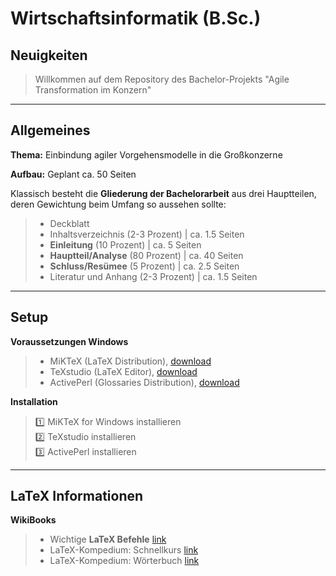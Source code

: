 # Wirtschaftsinformatik (B.Sc.)

## Neuigkeiten
>
>  Willkommen auf dem Repository des Bachelor-Projekts "Agile Transformation im Konzern"
>
>
***

## Allgemeines

**Thema:**	Einbindung agiler Vorgehensmodelle in die Großkonzerne

**Aufbau:**	Geplant ca. 50 Seiten

Klassisch besteht die **Gliederung der Bachelorarbeit** aus drei Hauptteilen, deren Gewichtung beim Umfang so aussehen sollte:
> - Deckblatt
> - Inhaltsverzeichnis (2-3 Prozent)	    |	ca. 1.5 Seiten
> - **Einleitung** (10 Prozent)			      |	ca. 5 Seiten
> - **Hauptteil/Analyse** (80 Prozent)	  |	ca. 40 Seiten
> - **Schluss/Resümee** (5 Prozent)		    |	ca. 2.5 Seiten
> - Literatur und Anhang (2-3 Prozent)	  |	ca. 1.5 Seiten

***

## Setup

**Voraussetzungen Windows**  
> - MiKTeX (LaTeX Distribution), [download](https://miktex.org/download)  
> - TeXstudio (LaTeX Editor), [download](https://www.texstudio.org/)
> - ActivePerl (Glossaries Distribution), [download](https://www.activestate.com/activeperl/downloads)

**Installation**
> :one: MiKTeX for Windows installieren  
> :two: TeXstudio installieren  
> :three: ActivePerl installieren  
***

## LaTeX Informationen

**WikiBooks**
> - Wichtige **LaTeX Befehle** [link](http://wissrech.ins.uni-bonn.de/people/feuersaenger/MeineKurzReferenz.pdf)
> - LaTeX-Kompedium: Schnellkurs [link](https://de.wikibooks.org/wiki/LaTeX-Kompendium:_Schnellkurs)
> - LaTeX-Kompedium: Wörterbuch [link](https://de.wikibooks.org/wiki/LaTeX-Kompendium:_W%C3%B6rterbuch)

